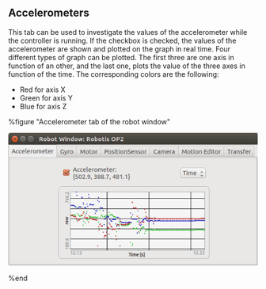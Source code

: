 ## Accelerometers

This tab can be used to investigate the values of the accelerometer while the
controller is running. If the checkbox is checked, the values of the
accelerometer are shown and plotted on the graph in real time. Four different
types of graph can be plotted. The first three are one axis in function of an
other, and the last one, plots the value of the three axes in function of the
time. The corresponding colors are the following:

- Red for axis X
- Green for axis Y
- Blue for axis Z

%figure "Accelerometer tab of the robot window"

![window_accel.png](images/window_accel.png)

%end
